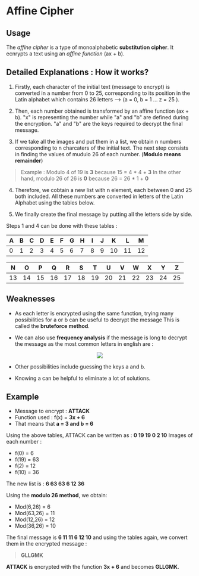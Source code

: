 # Affine Cipher

## Usage

The *affine cipher* is a type of monoalphabetic **substitution cipher**. It ecnrypts a text using an *affine function* (ax + b).

## Detailed Explanations : How it works?

1. Firstly, each character of the initial text (message to encrypt) is converted in a number from 0 to 25, corresponding to its position in the Latin alphabet which contains 26 letters --> (a = 0, b = 1 ... z = 25 ).

2. Then, each number obtained is transformed by an affine function (ax + b). "x" is representing the number while "a" and "b" are defined during the encryption. "a" and "b" are the keys required to decrypt the final message. 

3. If we take all the images and put them in a list, we obtain n numbers corresponding to n charcaters of the initial text. The next step consists in finding the values of mudulo 26 of each number. (**Modulo means remainder**)

> Example : Modulo 4 of 19 is **3** because 15 = 4 * 4 + **3** In the other hand, modulo 26 of 26 is **0** because 26 = 26 * 1 + **0**

4. Therefore, we cobtain a new list with n element, each between 0 and 25 both included. All these numbers are converted in letters of the Latin Alphabet using the tables below.

5. We finally create the final message by putting all the letters side by side.

Steps 1 and 4 can be done with these tables : 

| **A** | B | **C** | D | E | F | G | H | I | J | **K**  | L  | M  |
|---|---|---|---|---|---|---|---|---|---|----|----|----|
| 0 | 1 | 2 | 3 | 4 | 5 | 6 | 7 | 8 | 9 | 10 | 11 | 12 |

| N  | O  | P  | Q  | R  | S  | **T**  | U  | V  | W  | X  | Y  | Z  |
|----|----|----|----|----|----|----|----|----|----|----|----|----|
| 13 | 14 | 15 | 16 | 17 | 18 | 19 | 20 | 21 | 22 | 23 | 24 | 25 |

## Weaknesses

- As each letter is encrypted using the same function, trying many possibilities for a or b can be useful to decrypt the message This is called the **bruteforce method**.

- We can also use **frequency analysis** if the message is long to decrypt the message as the most common letters in english are :

<p align="center"> 
<img src="https://upload.wikimedia.org/wikipedia/commons/thumb/d/d5/English_letter_frequency_%28alphabetic%29.svg/340px-English_letter_frequency_%28alphabetic%29.svg.png">
</p>

- Other possibilities include guessing the keys a and b.

- Knowing a can be helpful to eliminate a lot of solutions.

## Example

- Message to encrypt : **ATTACK**
- Function used : f(x) = **3x + 6**
- That means that **a = 3 and b = 6**

Using the above tables, ATTACK can be written as : **0 19 19 0 2 10**
Images of each number :

- f(0) = 6
- f(19) = 63 
- f(2) = 12
- f(10) = 36

The new list is : **6 63 63 6 12 36**

Using the **modulo 26 method**, we obtain:

- Mod(6,26) = 6
- Mod(63,26) = 11
- Mod(12,26) = 12
- Mod(36,26) = 10

The final message is **6 11 11 6 12 10** and using the tables again, we convert them in the encrypted message :

> **GLLGMK**

**ATTACK** is encrypted with the function **3x + 6** and becomes **GLLGMK**.
